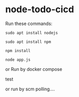 # node-todo-cicd

Run these commands:


`sudo apt install nodejs`


`sudo apt install npm`


`npm install`

`node app.js`

or Run by docker compose

test

or run by scm polling....

